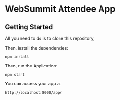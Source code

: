 # WebSummit Attendee App

## Getting Started

All you need to do is to clone this repository,

Then, install the dependencies:

```
npm install
```

Then, run the Application:

```
npm start
```

You can access your app at 

```
http://localhost:8000/app/
```
